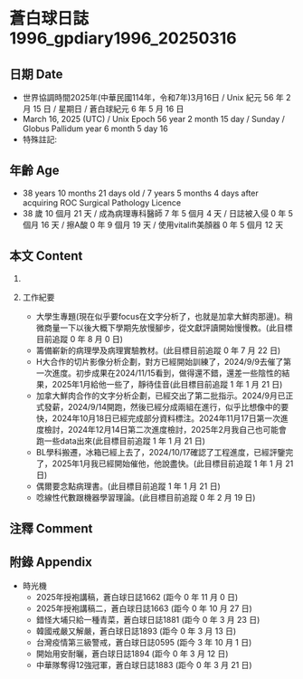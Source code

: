 [_metadata_:encoding]: - "utf-8"
[_metadata_:language]: - "zh-Hant-TW"
[_metadata_:fileformat]: - "markdown"
[_metadata_:MIME_type]: - "text/plain"
[_metadata_:markdown_version]: - "commonmark version 0.30"
[_metadata_:markdown_spec]: - "https://spec.commonmark.org/0.30/"

# 蒼白球日誌1996_gpdiary1996_20250316 #

## 日期 Date ##

* 世界協調時間2025年(中華民國114年，令和7年)3月16日 / Unix 紀元 56 年 2 月 15 日 / 星期日 / 蒼白球紀元 6 年 5 月 16 日
* March 16, 2025 (UTC) / Unix Epoch 56 year 2 month 15 day / Sunday / Globus Pallidum year 6 month 5 day 16
* 特殊註記:

## 年齡 Age ##

* 38 years 10 months 21 days old / 7 years 5 months 4 days after acquiring ROC Surgical Pathology Licence
* 38 歲 10 個月 21 天 / 成為病理專科醫師 7 年 5 個月 4 天 / 日誌被入侵 0 年 5 個月 16 天 / 擦A酸 0 年 9 個月 19 天 / 使用vitalift美顏器 0 年 5 個月 12 天

## 本文 Content ##

1. 

2. 工作紀要

    - 大學生專題(現在似乎要focus在文字分析了，也就是加拿大鮮肉那邊)。稍微商量一下以後大概下學期先放慢腳步，從文獻評讀開始慢慢教。(此目標目前追蹤 0 年 8 月 0 日)
    - 籌備嶄新的病理學及病理實驗教材。(此目標目前追蹤 0 年 7 月 22 日)
    - H大合作的切片影像分析企劃，對方已經開始訓練了，2024/9/9去催了第一次進度。初步成果在2024/11/15看到，做得還不錯，還差一些陰性的結果，2025年1月給他一些了，靜待佳音(此目標目前追蹤 1 年 1 月 21 日)
    - 加拿大鮮肉合作的文字分析企劃，已經交出了第二批指示。2024/9月已正式發薪，2024/9/14開跑，然後已經分成兩組在進行，似乎比想像中的要快，2024年10月18日已經完成部分資料標注。2024年11月17日第一次進度檢討，2024年12月14日第二次進度檢討，2025年2月我自己也可能會跑一些data出來(此目標目前追蹤 1 年 1 月 21 日)
    - BL學科搬遷，冰箱已經上去了，2024/10/17確認了工程進度，已經評鑒完了，2025年1月我已經開始催他，他說盡快。(此目標目前追蹤 1 年 1 月 21 日)
    - 偶爾要念點病理書。(此目標目前追蹤 1 年 1 月 21 日)
    - 唸線性代數跟機器學習理論。(此目標目前追蹤 0 年 2 月 19 日)

## 注釋 Comment ##


## 附錄 Appendix ##

* 時光機
    - 2025年授袍講稿，蒼白球日誌1662 (距今 0 年 11 月 0 日)
    - 2025年授袍講稿二，蒼白球日誌1663 (距今 0 年 10 月 27 日)
    - 錯怪大埔只給一種青菜，蒼白球日誌1881 (距今 0 年 3 月 23 日)
    - 韓國戒嚴又解嚴，蒼白球日誌1893 (距今 0 年 3 月 13 日)
    - 台灣疫情第三級警戒，蒼白球日誌0595 (距今 3 年 10 月 1 日)
    - 開始用安耐曬，蒼白球日誌1894 (距今 0 年 3 月 12 日)
    - 中華隊奪得12強冠軍，蒼白球日誌1883 (距今 0 年 3 月 21 日)
